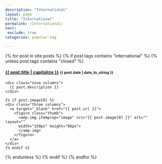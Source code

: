 ```yaml
---
description: "International"
layout: page
title: "International"
permalink: /International/
navi:
 exclude: true
catagories: popular-tag

---
```

<!-- <span id="note">{{page.title}}</span> -->
{% for post in site.posts %}
  {% if post.tags contains "international" %}
  {% unless post.tags contains "closed" %}
  <h4 class="post">
  <strong>
  <a href="{{ site.url }}{{ site.baseurl }}{{ post.url }}">{{ post.title | capitalize }}</a>
  </strong>
  <small>{{ post.date | date_to_string }}</small>
  </h4>
  <div class="row">

    <div class="nine columns">
      {{ post.description }}
    </div>

    {% if post.image[0] %}
    <div class="three columns">
      <a target="_blank" href="{{ post.url }}">
        <figure class="thumb">
          <amp-img itemprop="image" src="{{ post.image[0] }}" alt="" layout=""
          width="150px" height="80px">
          </amp-img>
        </figure>
      </a>
    </div>
    {% endif %}



  </div>
  {% endunless %}
  {% endif %}
{% endfor %}

